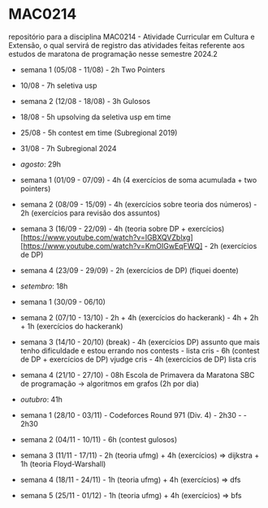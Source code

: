 # MAC0214
repositório para a disciplina MAC0214 - Atividade Curricular em Cultura e Extensão, o qual servirá de registro das atividades feitas referente aos estudos de maratona de programação nesse semestre 2024.2

* semana 1 (05/08 - 11/08) - 2h Two Pointers
* 10/08 - 7h seletiva usp 
* semana 2 (12/08 - 18/08) - 3h Gulosos
* 18/08 - 5h upsolving da seletiva usp em time
* 25/08 - 5h contest em time (Subregional 2019)
* 31/08 - 7h Subregional 2024

* *agosto*: 29h
  
* semana 1 (01/09 - 07/09) - 4h (4 exercícios de soma acumulada + two pointers)
* semana 2 (08/09 - 15/09) - 4h (exercícios sobre teoria dos números)
                           - 2h (exercícios para revisão dos assuntos)
* semana 3 (16/09 - 22/09) - 4h (teoria sobre DP + exercícios) [https://www.youtube.com/watch?v=IGBXQVZblxg] [https://www.youtube.com/watch?v=KmOIGwEqFWQ]
                           - 2h (exercícios de DP)
* semana 4 (23/09 - 29/09) - 2h (exercícios de DP) (fiquei doente)
* *setembro*: 18h

* semana 1 (30/09 - 06/10) 
* semana 2 (07/10 - 13/10) - 2h + 4h (exercícios do hackerank)
                           - 4h + 2h + 1h (exercícios do hackerank)
* semana 3 (14/10 - 20/10) (break) - 4h (exercícios DP) assunto que mais tenho dificuldade e estou errando nos contests - lista cris
                           - 6h (contest de DP + exercícios de DP) vjudge cris
                           - 4h (exercícios de DP) lista cris
* semana 4 (21/10 - 27/10) - 08h Escola de Primavera da Maratona SBC de programação -> algoritmos em grafos (2h por dia)
*  *outubro*: 41h

* semana 1 (28/10 - 03/11) - Codeforces Round 971 (Div. 4) - 2h30
                           -                               - 2h30
* semana 2 (04/11 - 10/11) - 6h (contest gulosos)
* semana 3 (11/11 - 17/11) - 2h (teoria ufmg) + 4h (exercícios) => dijkstra + 1h (teoria Floyd-Warshall)
* semana 4 (18/11 - 24/11) - 1h (teoria ufmg) + 4h (exercícios) => dfs
* semana 5 (25/11 - 01/12) - 1h (teoria ufmg) + 4h (exercícios) => bfs
